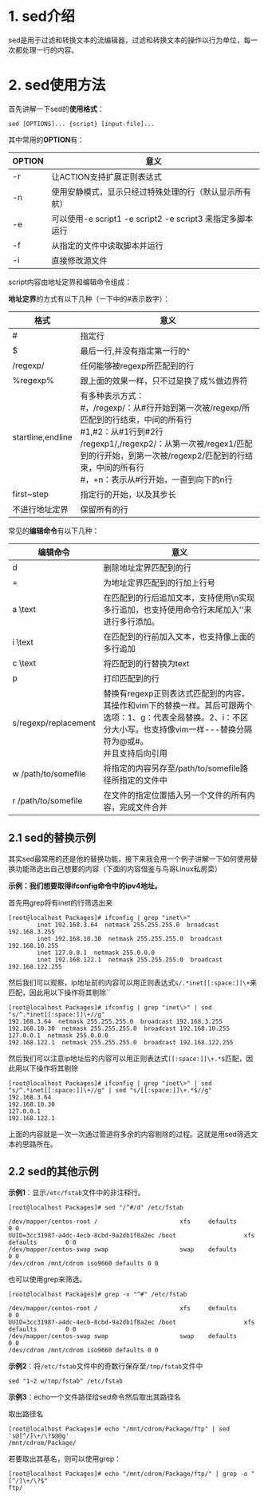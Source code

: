 # 1.  sed介绍

sed是用于过滤和转换文本的流编辑器，过滤和转换文本的操作以行为单位，每一次都处理一行的内容。



# 2.  sed使用方法

首先讲解一下sed的**使用格式**：

```
sed [OPTIONS]... {script} [input-file]...
```

其中常用的**OPTION**有：

| OPTION | 意义                                                      |
| ------ | --------------------------------------------------------- |
| -r     | 让ACTION支持扩展正则表达式                                |
| -n     | 使用安静模式，显示只经过特殊处理的行（默认显示所有航）    |
| -e     | 可以使用-e script1 -e script2 -e script3 来指定多脚本运行 |
| -f     | 从指定的文件中读取脚本并运行                              |
| -i     | 直接修改源文件                                            |



script内容由地址定界和编辑命令组成：

**地址定界**的方式有以下几种（一下中的#表示数字）：

| 格式              | 意义                                                         |
| ----------------- | ------------------------------------------------------------ |
| #                 | 指定行                                                       |
| $                 | 最后一行,并没有指定第一行的^                                 |
| /regexp/          | 任何能够被regexp所匹配到的行                                 |
| \%regexp%         | 跟上面的效果一样，只不过是换了成%做边界符                    |
| startline,endline | 有多种表示方式：<br />#，/regexp/：从#行开始到第一次被/regexp/所匹配到的行结束，中间的所有行<br />#1,#2：从#1行到#2行<br />/regexp1/,/regexp2/：从第一次被/regex1/匹配到的行开始，到第一次被/regexp2/匹配到的行结束，中间的所有行<br />#，+n：表示从#行开始，一直到向下的n行 |
| first~step        | 指定行的开始，以及其步长                                     |
| 不进行地址定界    | 保留所有的行                                                 |



常见的**编辑命令**有以下几种：

| 编辑命令             | 意义                                                         |
| -------------------- | ------------------------------------------------------------ |
| d                    | 删除地址定界匹配到的行                                       |
| =                    | 为地址定界匹配到的行加上行号                                 |
| a \text              | 在匹配到的行后追加文本，支持使用\n实现多行追加，也支持使用命令行末尾加入'\'来进行多行添加。 |
| i \text              | 在匹配到的行前加入文本，也支持像上面的多行追加               |
| c \text              | 将匹配到的行替换为text                                       |
| p                    | 打印匹配到的行                                               |
| s/regexp/replacement | 替换有regexp正则表达式匹配到的内容，其操作和vim下的替换一样。其后可跟两个选项：1、g：代表全局替换。2、i：不区分大小写。也支持像vim一样---替换分隔符为@或#。<br />并且支持后向引用 |
| w /path/to/somefile  | 将指定的内容另存至/path/to/somefile路径所指定的文件中        |
| r /path/to/somefile  | 在文件的指定位置插入另一个文件的所有内容，完成文件合并       |



## 2.1  sed的替换示例

其实sed最常用的还是他的替换功能，接下来我会用一个例子讲解一下如何使用替换功能筛选出自己想要的内容（下面的内容借鉴与鸟哥Linux私房菜）



**示例：我们想要取得ifconfig命令中的ipv4地址。**

首先用grep将有inet的行筛选出来

```shell
[root@localhost Packages]# ifconfig | grep "inet\>"
        inet 192.168.3.64  netmask 255.255.255.0  broadcast 192.168.3.255
        inet 192.168.10.30  netmask 255.255.255.0  broadcast 192.168.10.255
        inet 127.0.0.1  netmask 255.0.0.0
        inet 192.168.122.1  netmask 255.255.255.0  broadcast 192.168.122.255
```

然后我们可以观察，ip地址前的内容可以用正则表达式`s/.*inet[[:space:]]\+`来匹配，因此用以下操作将其剔除``

```shell
[root@localhost Packages]# ifconfig | grep "inet\>" | sed "s/^.*inet[[:space:]]\+//g"
192.168.3.64  netmask 255.255.255.0  broadcast 192.168.3.255
192.168.10.30  netmask 255.255.255.0  broadcast 192.168.10.255
127.0.0.1  netmask 255.0.0.0
192.168.122.1  netmask 255.255.255.0  broadcast 192.168.122.255
```

然后我们可以注意ip地址后的内容可以用正则表达式`[[:space:]]\+.*$`匹配，因此用以下操作将其剔除

```shell
[root@localhost Packages]# ifconfig | grep "inet\>" | sed "s/^.*inet[[:space:]]\+//g" | sed "s/[[:space:]]\+.*$//g"
192.168.3.64
192.168.10.30
127.0.0.1
192.168.122.1
```

上面的内容就是一次一次通过管道将多余的内容剔除的过程。这就是用sed筛选文本的思路所在。



## 2.2  sed的其他示例

**示例1**：显示`/etc/fstab`文件中的非注释行。

```shell
[root@localhost Packages]# sed "/^#/d" /etc/fstab 

/dev/mapper/centos-root /                       xfs     defaults        0 0
UUID=3cc31987-a4dc-4ecb-8cbd-9a2db1f8a2ec /boot                   xfs     defaults        0 0
/dev/mapper/centos-swap swap                    swap    defaults        0 0
/dev/cdrom /mnt/cdrom iso9660 defaults 0 0
```

也可以使用grep来筛选。

```shell
[root@localhost Packages]# grep -v "^#" /etc/fstab 

/dev/mapper/centos-root /                       xfs     defaults        0 0
UUID=3cc31987-a4dc-4ecb-8cbd-9a2db1f8a2ec /boot                   xfs     defaults        0 0
/dev/mapper/centos-swap swap                    swap    defaults        0 0
/dev/cdrom /mnt/cdrom iso9660 defaults 0 0
```



**示例2**：将`/etc/fstab`文件中的奇数行保存至`/tmp/fstab`文件中

```shell
sed "1~2 w/tmp/fstab" /etc/fstab 
```



**示例3**：echo一个文件路径给sed命令然后取出其路径名

取出路径名

```shell
[root@localhost Packages]# echo "/mnt/cdrom/Package/ftp" | sed 's@[^/]\+/\?$@@g'
/mnt/cdrom/Package/
```

若要取出其基名，则可以使用grep：

```shell
[root@localhost Packages]# echo "/mnt/cdrom/Package/ftp/" | grep -o "[^/]\+/\?$"
ftp/
```

